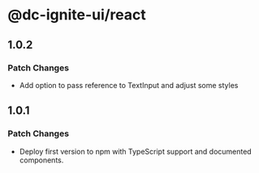 # @dc-ignite-ui/react

## 1.0.2

### Patch Changes

- Add option to pass reference to TextInput and adjust some styles

## 1.0.1

### Patch Changes

- Deploy first version to npm with TypeScript support and documented components.
